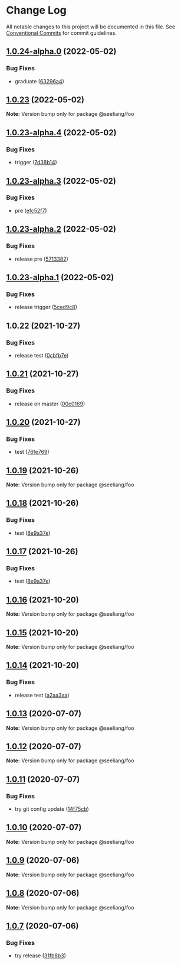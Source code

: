 # Change Log

All notable changes to this project will be documented in this file.
See [Conventional Commits](https://conventionalcommits.org) for commit guidelines.

## [1.0.24-alpha.0](https://github.com/seeliang/project-lerna/compare/@seeliang/foo@1.0.23-alpha.4...@seeliang/foo@1.0.24-alpha.0) (2022-05-02)


### Bug Fixes

* graduate ([63296a4](https://github.com/seeliang/project-lerna/commit/63296a47367d354fb2ec41417b152a7bba442d49))





## [1.0.23](https://github.com/seeliang/project-lerna/compare/@seeliang/foo@1.0.23-alpha.4...@seeliang/foo@1.0.23) (2022-05-02)

**Note:** Version bump only for package @seeliang/foo





## [1.0.23-alpha.4](https://github.com/seeliang/project-lerna/compare/@seeliang/foo@1.0.23-alpha.3...@seeliang/foo@1.0.23-alpha.4) (2022-05-02)


### Bug Fixes

* trigger ([7d38b14](https://github.com/seeliang/project-lerna/commit/7d38b14ab6c01a42e139e741fc21c12c856e1b2f))





## [1.0.23-alpha.3](https://github.com/seeliang/project-lerna/compare/@seeliang/foo@1.0.23-alpha.2...@seeliang/foo@1.0.23-alpha.3) (2022-05-02)


### Bug Fixes

* pre ([efc52f7](https://github.com/seeliang/project-lerna/commit/efc52f756d65010ed547328e6381135545921edd))





## [1.0.23-alpha.2](https://github.com/seeliang/project-lerna/compare/@seeliang/foo@1.0.23-alpha.1...@seeliang/foo@1.0.23-alpha.2) (2022-05-02)


### Bug Fixes

* release pre ([5713382](https://github.com/seeliang/project-lerna/commit/57133824a7c5b849540bcebe4945b5201c91d568))





## [1.0.23-alpha.1](https://github.com/seeliang/project-lerna/compare/@seeliang/foo@1.0.23-alpha.0...@seeliang/foo@1.0.23-alpha.1) (2022-05-02)


### Bug Fixes

* release trigger ([5ced9c8](https://github.com/seeliang/project-lerna/commit/5ced9c851a5306c3cc9757c00a6c35fcf004c26f))





## 1.0.22 (2021-10-27)


### Bug Fixes

* release test ([0cbfb7e](https://github.com/seeliang/project-lerna/commit/0cbfb7ed5562ab7df8818bcb34521868a0a9b606))





## [1.0.21](https://github.com/seeliang/project-lerna/compare/@seeliang/foo@1.0.20...@seeliang/foo@1.0.21) (2021-10-27)


### Bug Fixes

* release on master ([00c0169](https://github.com/seeliang/project-lerna/commit/00c0169e4e88c3cc470ff7a87f4949001b67abf5))





## [1.0.20](https://github.com/seeliang/project-lerna/compare/@seeliang/foo@1.0.19...@seeliang/foo@1.0.20) (2021-10-27)


### Bug Fixes

* test ([76fe769](https://github.com/seeliang/project-lerna/commit/76fe7695aa4fab121f32f152d996aa0430e1a5ee))





## [1.0.19](https://github.com/seeliang/project-lerna/compare/@seeliang/foo@1.0.18...@seeliang/foo@1.0.19) (2021-10-26)

**Note:** Version bump only for package @seeliang/foo





## [1.0.18](https://github.com/seeliang/project-lerna/compare/@seeliang/foo@1.0.16...@seeliang/foo@1.0.18) (2021-10-26)


### Bug Fixes

* test ([8e9a37e](https://github.com/seeliang/project-lerna/commit/8e9a37ede41d67c9e77b76c1720af2851eac23cf))





## [1.0.17](https://github.com/seeliang/project-lerna/compare/@seeliang/foo@1.0.16...@seeliang/foo@1.0.17) (2021-10-26)


### Bug Fixes

* test ([8e9a37e](https://github.com/seeliang/project-lerna/commit/8e9a37ede41d67c9e77b76c1720af2851eac23cf))





## [1.0.16](https://github.com/seeliang/project-lerna/compare/@seeliang/foo@1.0.15...@seeliang/foo@1.0.16) (2021-10-20)

**Note:** Version bump only for package @seeliang/foo





## [1.0.15](https://github.com/seeliang/project-lerna/compare/@seeliang/foo@1.0.14...@seeliang/foo@1.0.15) (2021-10-20)

**Note:** Version bump only for package @seeliang/foo





## [1.0.14](https://github.com/seeliang/project-lerna/compare/@seeliang/foo@1.0.13...@seeliang/foo@1.0.14) (2021-10-20)


### Bug Fixes

* release test ([a2aa3aa](https://github.com/seeliang/project-lerna/commit/a2aa3aaa27aefa7f6fab2337ab1c7789a86c4eda))





## [1.0.13](https://github.com/seeliang/project-lerna/compare/@seeliang/foo@1.0.12...@seeliang/foo@1.0.13) (2020-07-07)

**Note:** Version bump only for package @seeliang/foo





## [1.0.12](https://github.com/seeliang/project-lerna/compare/@seeliang/foo@1.0.11...@seeliang/foo@1.0.12) (2020-07-07)

**Note:** Version bump only for package @seeliang/foo





## [1.0.11](https://github.com/seeliang/project-lerna/compare/@seeliang/foo@1.0.10...@seeliang/foo@1.0.11) (2020-07-07)


### Bug Fixes

* try git config update ([14f75cb](https://github.com/seeliang/project-lerna/commit/14f75cbcdab303d681939267256fba6d40cf3134))





## [1.0.10](https://github.com/seeliang/project-lerna/compare/@seeliang/foo@1.0.9...@seeliang/foo@1.0.10) (2020-07-07)

**Note:** Version bump only for package @seeliang/foo





## [1.0.9](https://github.com/seeliang/project-lerna/compare/@seeliang/foo@1.0.8...@seeliang/foo@1.0.9) (2020-07-06)

**Note:** Version bump only for package @seeliang/foo





## [1.0.8](https://github.com/seeliang/project-lerna/compare/@seeliang/foo@1.0.7...@seeliang/foo@1.0.8) (2020-07-06)

**Note:** Version bump only for package @seeliang/foo





## [1.0.7](https://github.com/seeliang/project-lerna/compare/@seeliang/foo@1.0.6...@seeliang/foo@1.0.7) (2020-07-06)


### Bug Fixes

* try release ([31fb8b3](https://github.com/seeliang/project-lerna/commit/31fb8b3a0d7de7b0b7fe2d90164b0c3fc939c8d2))
